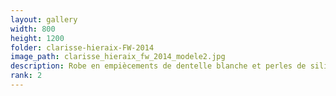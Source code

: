 ```yaml
---
layout: gallery
width: 800
height: 1200
folder: clarisse-hieraix-FW-2014
image_path: clarisse_hieraix_fw_2014_modele2.jpg
description: Robe en empiècements de dentelle blanche et perles de silicone Cristal 
rank: 2
---
```

